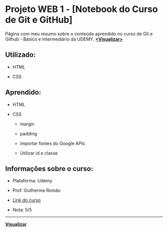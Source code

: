 # Projeto WEB 1 - [Notebook do Curso de Git e GitHub]
Página com meu resumo sobre o conteúdo aprendido no curso de Git e Github - Básico e Intermediário da UDEMY.  __[<Visualizar\>](https://hlays.bitbucket.io/Projeto-1-Git-GitHub-MyNotebook/)__

## Utilizado:

- HTML

- CSS

## Aprendido:

- HTML

- CSS 

    - margin

    - padding

    - importar fontes do Google APIs

    - Utilizar id e classe


## Informações sobre o curso:

- Plataforma: Udemy

- Prof: Guilherme Romão

- [Link do curso](https://www.udemy.com/git-e-github-basico-e-intermediario/)

- Nota: 5/5

---
__[Visualizar](https://hlays.bitbucket.io/Projeto-4-Cats-Photos/)__